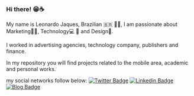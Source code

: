 ### Hi there! 😁☕

My name is Leonardo Jaques, Brazilian 🇧🇷 ✊🏿, 
I am passionate about Marketing🎯💡, Technology💻 📲 and Design🌇. 

I worked in advertising agencies, 
technology company, publishers and finance. 

In my repository you will find projects related to 
the mobile area, academic and personal works.

my social networks follow below:
[![Twitter Badge](https://img.shields.io/badge/-Twitter-1ca0f1?style=flat-square&labelColor=1ca0f1&logo=twitter&logoColor=white&link=https://twitter.com/lajaques)](https://twitter.com/lajaques)
[![Linkedin Badge](https://img.shields.io/badge/-LinkedIn-blue?style=flat-square&logo=Linkedin&logoColor=white&link=https://www.linkedin.com/in/leonardojaquesprojetos)](https://www.linkedin.com/in/leonardojaquesprojetos)
[![Blog Badge](https://img.shields.io/badge/Behance-LJaques-blue?style=flat)](https://www.behance.net/LJaques)
